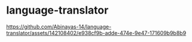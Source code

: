 # language-translator

https://github.com/Abinayas-14/language-translator/assets/142108402/e938cf9b-adde-474e-9e47-171609b9b8b9

